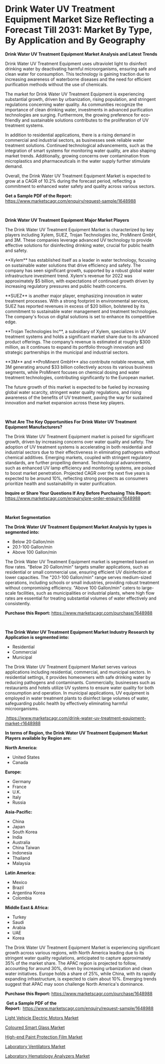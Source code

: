 <p><h1>Drink Water UV Treatment Equipment Market Size Reflecting a Forecast Till 2031: Market By Type, By Application and By Geography</h1></p><p><strong>Drink Water UV Treatment Equipment Market Analysis and Latest Trends</strong></p>
<p><p>Drink Water UV Treatment Equipment uses ultraviolet light to disinfect drinking water by deactivating harmful microorganisms, ensuring safe and clean water for consumption. This technology is gaining traction due to increasing awareness of waterborne diseases and the need for efficient purification methods without the use of chemicals.</p><p>The market for Drink Water UV Treatment Equipment is experiencing substantial growth, driven by urbanization, rising population, and stringent regulations concerning water quality. As communities recognize the importance of clean drinking water, investments in advanced purification technologies are surging. Furthermore, the growing preference for eco-friendly and sustainable solutions contributes to the proliferation of UV treatment systems.</p><p>In addition to residential applications, there is a rising demand in commercial and industrial sectors, as businesses seek reliable water treatment solutions. Continued technological advancements, such as the integration of smart systems for monitoring water quality, are also shaping market trends. Additionally, growing concerns over contamination from microplastics and pharmaceuticals in the water supply further stimulate demand.</p><p>Overall, the Drink Water UV Treatment Equipment Market is expected to grow at a CAGR of 10.2% during the forecast period, reflecting a commitment to enhanced water safety and quality across various sectors.</p></p>
<p><strong>Get a Sample PDF of the Report:&nbsp;</strong> <a href="https://www.marketscagr.com/enquiry/request-sample/1648988?utm_campaign=1265&utm_medium=2&utm_source=Github&utm_content=ia&utm_term=15102024&utm_id=drink-water-uv-treatment-equipment">https://www.marketscagr.com/enquiry/request-sample/1648988</a></p>
<p>&nbsp;</p>
<p><strong>Drink Water UV Treatment Equipment Major Market Players</strong></p>
<p><p>The Drink Water UV Treatment Equipment Market is characterized by key players including Xylem, SUEZ, Trojan Technologies Inc, ProMinent GmbH, and 3M. These companies leverage advanced UV technology to provide effective solutions for disinfecting drinking water, crucial for public health and safety.</p><p>**Xylem** has established itself as a leader in water technology, focusing on sustainable water solutions that drive efficiency and safety. The company has seen significant growth, supported by a robust global water infrastructure investment trend. Xylem's revenue for 2022 was approximately $5 billion, with expectations of continued growth driven by increasing regulatory pressures and public health concerns.</p><p>**SUEZ** is another major player, emphasizing innovation in water treatment processes. With a strong footprint in environmental services, SUEZ has reported revenues in excess of $20 billion, bolstered by its commitment to sustainable water management and treatment technologies. The company's focus on digital solutions is set to enhance its competitive edge.</p><p>**Trojan Technologies Inc**, a subsidiary of Xylem, specializes in UV treatment systems and holds a significant market share due to its advanced product offerings. The company’s revenue is estimated at roughly $300 million, as it continues to expand its portfolio through innovation and strategic partnerships in the municipal and industrial sectors.</p><p>**3M** and **ProMinent GmbH** also contribute notable revenue, with 3M generating around $33 billion collectively across its various business segments, while ProMinent focuses on chemical dosing and water treatment technologies, contributing significantly to the European market.</p><p>The future growth of this market is expected to be fueled by increasing global water scarcity, stringent water quality regulations, and rising awareness of the benefits of UV treatment, paving the way for sustained innovation and market expansion across these key players.</p></p>
<p>&nbsp;</p>
<p><strong>What Are The Key Opportunities For Drink Water UV Treatment Equipment Manufacturers?</strong></p>
<p><p>The Drink Water UV Treatment Equipment market is poised for significant growth, driven by increasing concerns over water quality and safety. The adoption of UV treatment systems is accelerating in both residential and industrial sectors due to their effectiveness in eliminating pathogens without chemical additives. Emerging markets, coupled with stringent regulatory standards, are further propelling demand. Technological advancements, such as enhanced UV lamp efficiency and monitoring systems, are poised to boost market penetration. Projected CAGR over the next five years is expected to be around 10%, reflecting strong prospects as consumers prioritize health and sustainability in water purification.</p></p>
<p><strong>Inquire or Share Your Questions If Any Before Purchasing This Report:</strong> <a href="https://www.marketscagr.com/enquiry/pre-order-enquiry/1648988?utm_campaign=1265&utm_medium=2&utm_source=Github&utm_content=ia&utm_term=15102024&utm_id=drink-water-uv-treatment-equipment">https://www.marketscagr.com/enquiry/pre-order-enquiry/1648988</a></p>
<p>&nbsp;</p>
<p><strong>Market Segmentation</strong></p>
<p><strong>The Drink Water UV Treatment Equipment Market Analysis by types is segmented into:</strong></p>
<p><ul><li>Below 20 Gallon/min</li><li>20.1-100 Gallon/min</li><li>Above 100 Gallon/min</li></ul></p>
<p><p>The Drink Water UV Treatment Equipment market is segmented based on flow rates. "Below 20 Gallon/min" targets smaller applications, such as residential or small commercial use, ensuring efficient UV disinfection at lower capacities. The "20.1-100 Gallon/min" range serves medium-sized operations, including schools or small industries, providing robust treatment without compromising efficiency. "Above 100 Gallon/min" caters to large-scale facilities, such as municipalities or industrial plants, where high flow rates are essential for treating substantial volumes of water effectively and consistently.</p></p>
<p><strong>Purchase this Report:&nbsp;</strong><a href="https://www.marketscagr.com/purchase/1648988?utm_campaign=1265&utm_medium=2&utm_source=Github&utm_content=ia&utm_term=15102024&utm_id=drink-water-uv-treatment-equipment">https://www.marketscagr.com/purchase/1648988</a></p>
<p>&nbsp;</p>
<p><strong>The Drink Water UV Treatment Equipment Market Industry Research by Application is segmented into:</strong></p>
<p><ul><li>Residential</li><li>Commercial</li><li>Municipal</li></ul></p>
<p><p>The Drink Water UV Treatment Equipment Market serves various applications including residential, commercial, and municipal sectors. In residential settings, it provides homeowners with safe drinking water by reducing pathogens and contaminants. Commercially, businesses such as restaurants and hotels utilize UV systems to ensure water quality for both consumption and operation. In municipal applications, UV equipment is employed in water treatment plants to disinfect large volumes of water, safeguarding public health by effectively eliminating harmful microorganisms.</p></p>
<p><a href="https://www.marketscagr.com/drink-water-uv-treatment-equipment-market-r1648988?utm_campaign=1265&utm_medium=2&utm_source=Github&utm_content=ia&utm_term=15102024&utm_id=drink-water-uv-treatment-equipment">&nbsp;https://www.marketscagr.com/drink-water-uv-treatment-equipment-market-r1648988</a></p>
<p><strong>In terms of Region, the Drink Water UV Treatment Equipment Market Players available by Region are:</strong></p>
<p>
    <p> <strong> North America: </strong>
        <ul>
            <li>United States</li>
            <li>Canada</li>
        </ul>
        </p> 
    <p> <strong> Europe: </strong>
        <ul>
            <li>Germany</li>
            <li>France</li>
            <li>U.K.</li>
            <li>Italy</li>
            <li>Russia</li>
        </ul>
        </p> 
    <p> <strong> Asia-Pacific: </strong>
        <ul>
            <li>China</li>
            <li>Japan</li>
            <li>South Korea</li>
            <li>India</li>
            <li>Australia</li>
            <li>China Taiwan</li>
            <li>Indonesia</li>
            <li>Thailand</li>
            <li>Malaysia</li>
        </ul>
        </p> 
    <p> <strong> Latin America: </strong>
        <ul>
            <li>Mexico</li>
            <li>Brazil</li>
            <li>Argentina Korea</li>
            <li>Colombia</li>
        </ul>
        </p> 
    <p> <strong> Middle East & Africa: </strong>
        <ul>
            <li>Turkey</li>
            <li>Saudi</li>
            <li>Arabia</li>
            <li>UAE</li>
            <li>Korea</li>
        </ul>
    </p>
    </p>
<p><p>The Drink Water UV Treatment Equipment Market is experiencing significant growth across various regions, with North America leading due to its stringent water quality regulations, anticipated to capture approximately 35% of the market share. The APAC region is projected to follow, accounting for around 30%, driven by increasing urbanization and clean water initiatives. Europe holds a share of 25%, while China, with its rapidly expanding infrastructure, is expected to claim about 10%. Emerging trends suggest that APAC may soon challenge North America's dominance.</p></p>
<p><strong>Purchase this Report: </strong><a href="https://www.marketscagr.com/purchase/1648988?utm_campaign=1265&utm_medium=2&utm_source=Github&utm_content=ia&utm_term=15102024&utm_id=drink-water-uv-treatment-equipment">https://www.marketscagr.com/purchase/1648988</a></p>
<p>&nbsp;<strong>Get a Sample PDF of the Report:&nbsp;&nbsp;</strong><a href="https://www.marketscagr.com/enquiry/request-sample/1648988?utm_campaign=1265&utm_medium=2&utm_source=Github&utm_content=ia&utm_term=15102024&utm_id=drink-water-uv-treatment-equipment">https://www.marketscagr.com/enquiry/request-sample/1648988</a></p>
<p><strong></strong></p>
<p><p><a href="https://www.linkedin.com/pulse/emerging-opportunities-challenges-global-light-vehicle-electric-wzvie?trk=public_post_embed_feed-article-content&utm_campaign=1265&utm_medium=2&utm_source=Github&utm_content=ia&utm_term=15102024&utm_id=drink-water-uv-treatment-equipment">Light Vehicle Electric Motors Market</a></p><p><a href="https://github.com/elinor9mppa/Market-Research-Report-List-1/blob/main/coloured-smart-glass-market.md?utm_campaign=1265&utm_medium=2&utm_source=Github&utm_content=ia&utm_term=15102024&utm_id=drink-water-uv-treatment-equipment">Coloured Smart Glass Market</a></p><p><a href="https://github.com/dongailes86c/Market-Research-Report-List-1/blob/main/high-end-paint-protection-film-market.md?utm_campaign=1265&utm_medium=2&utm_source=Github&utm_content=ia&utm_term=15102024&utm_id=drink-water-uv-treatment-equipment">High-end Paint Protection Film Market</a></p><p><a href="https://www.linkedin.com/pulse/laboratory-ventilators-market-industry-trends-forecast-i4wbe?trk=public_post_embed_feed-article-content&utm_campaign=1265&utm_medium=2&utm_source=Github&utm_content=ia&utm_term=15102024&utm_id=drink-water-uv-treatment-equipment">Laboratory Ventilators Market</a></p><p><a href="https://www.linkedin.com/pulse/laboratory-hematology-analyzers-market-refracting-trends-5bxje?trk=public_post_embed_feed-article-content&utm_campaign=1265&utm_medium=2&utm_source=Github&utm_content=ia&utm_term=15102024&utm_id=drink-water-uv-treatment-equipment">Laboratory Hematology Analyzers Market</a></p></p>